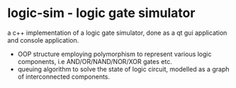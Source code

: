 # logic-sim - logic gate simulator
a c++ implementation of a logic gate simulator, done as a qt gui application and console application.
 - OOP structure employing polymorphism to represent various logic components, i.e AND/OR/NAND/NOR/XOR gates etc.
 - queuing algorithm to solve the state of logic circuit, modelled as a graph of interconnected components.
